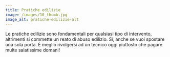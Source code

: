 ```yaml
---
title: Pratiche edilizie
image: /images/10_thumb.jpg
image_alt: pratiche-edilizie-alt
---
```

Le pratiche edilizie sono fondamentali per qualsiasi tipo di intervento, altrimenti si commette un reato di abuso edilizio. Sì, anche se vuoi spostare una sola porta. È meglio rivolgersi ad un tecnico oggi piuttosto che pagare multe salatissime domani!
